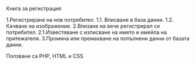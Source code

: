 Книга за регистрация

1.Регистриране на нов потребител.
	1.1. Вписване в база данни.
	1.2. Качване на изображение.
2.Влизане на вече регистрирал се потребител.
	2.1.Известяване с изписване на името и имейла на притежателя.
3.Промяна или премахване на попълнени данни от базата данни.

Ползвани са PHP, HTML и CSS